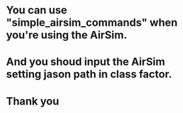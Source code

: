 # You can use "simple_airsim_commands" when you're using the AirSim.
# And you shoud input the AirSim setting jason path in class factor.
# Thank you
